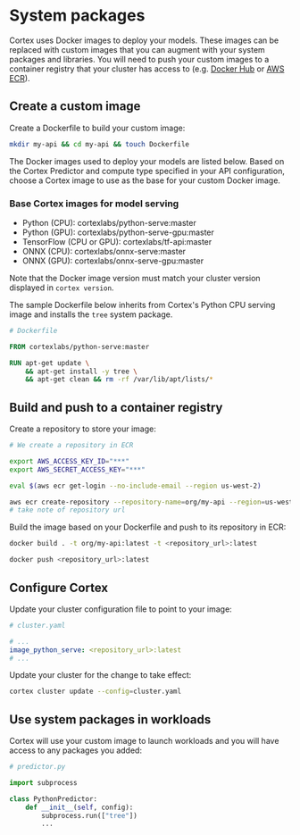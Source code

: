 # System packages

Cortex uses Docker images to deploy your models. These images can be replaced with custom images that you can augment with your system packages and libraries. You will need to push your custom images to a container registry that your cluster has access to (e.g. [Docker Hub](https://hub.docker.com) or [AWS ECR](https://aws.amazon.com/ecr)).

## Create a custom image

Create a Dockerfile to build your custom image:

```bash
mkdir my-api && cd my-api && touch Dockerfile
```

The Docker images used to deploy your models are listed below. Based on the Cortex Predictor and compute type specified in your API configuration, choose a Cortex image to use as the base for your custom Docker image.

### Base Cortex images for model serving

<!-- CORTEX_VERSION_BRANCH_STABLE x5 -->
* Python (CPU): cortexlabs/python-serve:master
* Python (GPU): cortexlabs/python-serve-gpu:master
* TensorFlow (CPU or GPU): cortexlabs/tf-api:master
* ONNX (CPU): cortexlabs/onnx-serve:master
* ONNX (GPU): cortexlabs/onnx-serve-gpu:master

Note that the Docker image version must match your cluster version displayed in `cortex version`.

The sample Dockerfile below inherits from Cortex's Python CPU serving image and installs the `tree` system package.

<!-- CORTEX_VERSION_BRANCH_STABLE -->
```dockerfile
# Dockerfile

FROM cortexlabs/python-serve:master

RUN apt-get update \
    && apt-get install -y tree \
    && apt-get clean && rm -rf /var/lib/apt/lists/*
```

## Build and push to a container registry

Create a repository to store your image:

```bash
# We create a repository in ECR

export AWS_ACCESS_KEY_ID="***"
export AWS_SECRET_ACCESS_KEY="***"

eval $(aws ecr get-login --no-include-email --region us-west-2)

aws ecr create-repository --repository-name=org/my-api --region=us-west-2
# take note of repository url
```

Build the image based on your Dockerfile and push to its repository in ECR:

```bash
docker build . -t org/my-api:latest -t <repository_url>:latest

docker push <repository_url>:latest
```

## Configure Cortex

Update your cluster configuration file to point to your image:

```yaml
# cluster.yaml

# ...
image_python_serve: <repository_url>:latest
# ...
```

Update your cluster for the change to take effect:

```bash
cortex cluster update --config=cluster.yaml
```

## Use system packages in workloads

Cortex will use your custom image to launch workloads and you will have access to any packages you added:

```python
# predictor.py

import subprocess

class PythonPredictor:
    def __init__(self, config):
        subprocess.run(["tree"])
        ...
```
